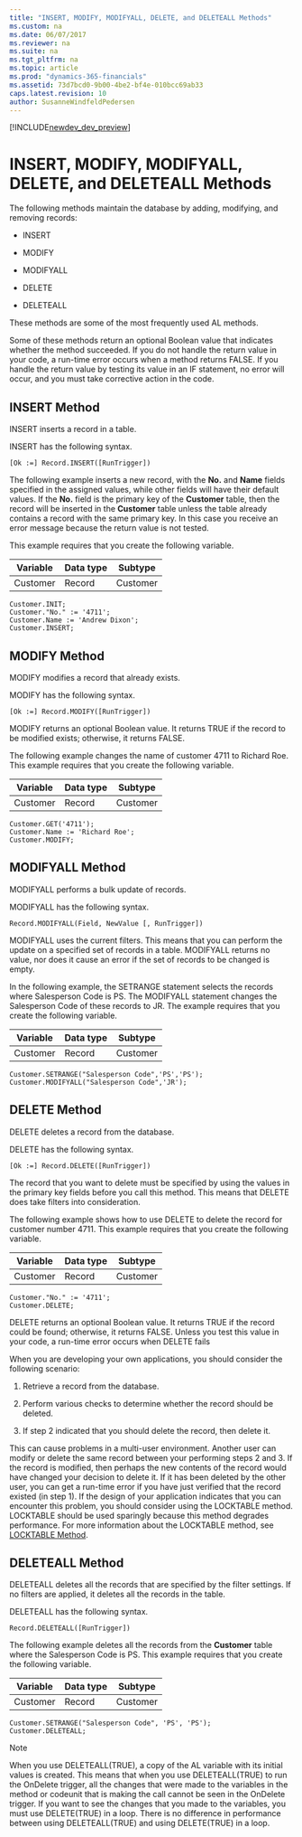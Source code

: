 ```yaml
---
title: "INSERT, MODIFY, MODIFYALL, DELETE, and DELETEALL Methods"
ms.custom: na
ms.date: 06/07/2017
ms.reviewer: na
ms.suite: na
ms.tgt_pltfrm: na
ms.topic: article
ms.prod: "dynamics-365-financials"
ms.assetid: 73d7bcd0-9b00-4be2-bf4e-010bcc69ab33
caps.latest.revision: 10
author: SusanneWindfeldPedersen
---
```


[!INCLUDE[newdev_dev_preview](includes/newdev_dev_preview.md)]

# INSERT, MODIFY, MODIFYALL, DELETE, and DELETEALL Methods
The following methods maintain the database by adding, modifying, and removing records:  

-   INSERT  

-   MODIFY  

-   MODIFYALL  

-   DELETE  

-   DELETEALL  

 These methods are some of the most frequently used AL methods.  

 Some of these methods return an optional Boolean value that indicates whether the method succeeded. If you do not handle the return value in your code, a run-time error occurs when a method returns FALSE. If you handle the return value by testing its value in an IF statement, no error will occur, and you must take corrective action in the code.  

## INSERT Method  
 INSERT inserts a record in a table.  

 INSERT has the following syntax.  

```  
[Ok :=] Record.INSERT([RunTrigger])  
```  

 The following example inserts a new record, with the **No.** and **Name** fields specified in the assigned values, while other fields will have their default values. If the **No.** field is the primary key of the **Customer** table, then the record will be inserted in the **Customer** table unless the table already contains a record with the same primary key. In this case you receive an error message because the return value is not tested.  

 This example requires that you create the following variable.  

|Variable|Data type|Subtype|  
|--------------|---------------|-------------|  
|Customer|Record|Customer|  

```  
Customer.INIT;  
Customer."No." := '4711';  
Customer.Name := 'Andrew Dixon';  
Customer.INSERT;  
```  

## MODIFY Method  
 MODIFY modifies a record that already exists.  

 MODIFY has the following syntax.  

```  
[Ok :=] Record.MODIFY([RunTrigger])  
```  

 MODIFY returns an optional Boolean value. It returns TRUE if the record to be modified exists; otherwise, it returns FALSE.  

 The following example changes the name of customer 4711 to Richard Roe. This example requires that you create the following variable.  

|Variable|Data type|Subtype|  
|--------------|---------------|-------------|  
|Customer|Record|Customer|  

```  
Customer.GET('4711');  
Customer.Name := 'Richard Roe';  
Customer.MODIFY;  
```  

## MODIFYALL Method  
 MODIFYALL performs a bulk update of records.  

 MODIFYALL has the following syntax.  

```  
Record.MODIFYALL(Field, NewValue [, RunTrigger])  
```  

 MODIFYALL uses the current filters. This means that you can perform the update on a specified set of records in a table. MODIFYALL returns no value, nor does it cause an error if the set of records to be changed is empty.  

 In the following example, the SETRANGE statement selects the records where Salesperson Code is PS. The MODIFYALL statement changes the Salesperson Code of these records to JR. The example requires that you create the following variable.  

|Variable|Data type|Subtype|  
|--------------|---------------|-------------|  
|Customer|Record|Customer|  

```  
Customer.SETRANGE("Salesperson Code",'PS','PS');  
Customer.MODIFYALL("Salesperson Code",'JR');  
```  

## DELETE Method  
 DELETE deletes a record from the database.  

 DELETE has the following syntax.  

```  
[Ok :=] Record.DELETE([RunTrigger])  
```  

 The record that you want to delete must be specified by using the values in the primary key fields before you call this method. This means that DELETE does take filters into consideration.  

 The following example shows how to use DELETE to delete the record for customer number 4711. This example requires that you create the following variable.  

|Variable|Data type|Subtype|  
|--------------|---------------|-------------|  
|Customer|Record|Customer|  

```  
Customer."No." := '4711';  
Customer.DELETE;  
```  

 DELETE returns an optional Boolean value. It returns TRUE if the record could be found; otherwise, it returns FALSE. Unless you test this value in your code, a run-time error occurs when DELETE fails  

 When you are developing your own applications, you should consider the following scenario:  

1.  Retrieve a record from the database.  

2.  Perform various checks to determine whether the record should be deleted.  

3.  If step 2 indicated that you should delete the record, then delete it.  

 This can cause problems in a multi-user environment. Another user can modify or delete the same record between your performing steps 2 and 3. If the record is modified, then perhaps the new contents of the record would have changed your decision to delete it. If it has been deleted by the other user, you can get a run-time error if you have just verified that the record existed \(in step 1\). If the design of your application indicates that you can encounter this problem, you should consider using the LOCKTABLE method. LOCKTABLE should be used sparingly because this method degrades performance. For more information about the LOCKTABLE method, see [LOCKTABLE Method](methods/devenv-LOCKTABLE-Method.md).  

## DELETEALL Method  
 DELETEALL deletes all the records that are specified by the filter settings. If no filters are applied, it deletes all the records in the table.  

 DELETEALL has the following syntax.  

```  
Record.DELETEALL([RunTrigger])  
```  

 The following example deletes all the records from the **Customer** table where the Salesperson Code is PS. This example requires that you create the following variable.  

|Variable|Data type|Subtype|  
|--------------|---------------|-------------|  
|Customer|Record|Customer|  

```  
Customer.SETRANGE("Salesperson Code", 'PS', 'PS');  
Customer.DELETEALL;  
```  

> [!NOTE]  
>  When you use DELETEALL\(TRUE\), a copy of the AL variable with its initial values is created. This means that when you use DELETEALL\(TRUE\) to run the OnDelete trigger, all the changes that were made to the variables in the method or codeunit that is making the call cannot be seen in the OnDelete trigger. If you want to see the changes that you made to the variables, you must use DELETE\(TRUE\) in a loop. There is no difference in performance between using DELETEALL\(TRUE\) and using DELETE\(TRUE\) in a loop.
